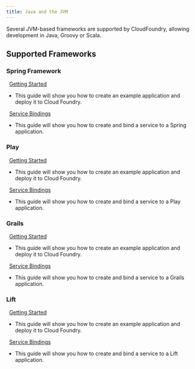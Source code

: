```yaml
---
title: Java and the JVM
---
```


Several JVM-based frameworks are supported by CloudFoundry, allowing development in Java, Groovy or Scala.

## Supported Frameworks

### Spring Framework

&nbsp;&nbsp;[Getting Started](./spring-getting-started.html)
- This guide will show you how to create an example application and deploy it to Cloud Foundry.

&nbsp;&nbsp;[Service Bindings](./spring-service-bindings.html)
- This guide will show you how to create and bind a service to a Spring application.

### Play

&nbsp;&nbsp;[Getting Started](./play-getting-started.html)
- This guide will show you how to create an example application and deploy it to Cloud Foundry.

&nbsp;&nbsp;[Service Bindings](./play-service-bindings.html)
- This guide will show you how to create and bind a service to a Play application.

### Grails

&nbsp;&nbsp;[Getting Started](./grails-getting-started.html)
- This guide will show you how to create an example application and deploy it to Cloud Foundry.

&nbsp;&nbsp;[Service Bindings](./grails-service-bindings.html)
- This guide will show you how to create and bind a service to a Grails application.

### Lift

&nbsp;&nbsp;[Getting Started](./lift-getting-started.html)
- This guide will show you how to create an example application and deploy it to Cloud Foundry.

&nbsp;&nbsp;[Service Bindings](./lift-service-bindings.html)
- This guide will show you how to create and bind a service to a Lift application.
